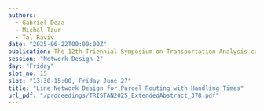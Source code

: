 ```yaml
---
authors:
  - Gabriel Deza
  - Michal Tzur
  - Tal Raviv
date: "2025-06-22T00:00:00Z"
publication: The 12th Triennial Symposium on Transportation Analysis conference
session: "Network Design 2"
day: "Friday"
slot_no: 15
slot: "13:30-15:00, Friday June 27"
title: "Line Network Design for Parcel Routing with Handling Times"
url_pdf: "/proceedings/TRISTAN2025_ExtendedAbstract_378.pdf"
---
```

